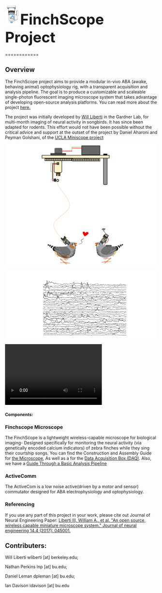 



<font size="10"> <img src="FinchScope/img/im1.png" width="50"/>FinchScope Project</font>
=======


============

## Overview
The FinchScope project aims to provide a modular in-vivo ABA (awake, behaving animal) optophysiology rig, with a transparent acquisition and analysis pipeline. The goal is to produce a customizable and scaleable single-photon fluorescent imaging microscope system that takes advantage of developing open-source analysis platforms. You can read more about the project [here.](http://iopscience.iop.org/1741-2552/14/4/045001/)

The project was initially developed by [Will Liberti](https://github.com/WALIII) in the Gardner Lab, for multi-month imaging of neural activity in songbirds. It has since been adapted for rodents. This effort would not have been possible without the critical advice and support at the outset of the project by Daniel Aharoni and Peyman Golshani, of the [UCLA Miniscope project](http://miniscope.org/index.php?title=Main_Page)



![ScreenShot](FinchScope/img/ACS3.png)

![ScreenShot](FinchScope/img/TRACES.png)

<video src="video.mp4" width="320" height="200" controls preload></video>


#### Components:


### Finchscope Microscope

The FinchScope is a lightweight wireless-capable microscope for biological imaging- Designed specifically for monitoring the neural activity (via genetically encoded calcium indicators) of zebra finches while they sing their courtship songs. You can find the Construction and Assembly Guide for [the Microscope](https://github.com/WALIII/FreedomScope/wiki/Assembly-Guide), As well as a for the [Data Acquisition Box (DAQ)](https://github.com/WALIII/FreedomScope/wiki/DAQ-Guide).  Also, we have a [Guide Through a Basic Analysis Pipeline](https://github.com/WALIII/FreedomScope/wiki/Analysis-Guide)


### ActiveComm
The ActiveCom is a low noise active(driven by a motor and sensor) commutator designed for ABA electrophysiology and optophysiology.


### Referencing
If you use any part of this project in your work, please cite out Journal of Neural Engineering Paper:
[Liberti III, William A., et al. "An open source, wireless capable miniature microscope system." Journal of neural engineering 14.4 (2017): 045001.](http://iopscience.iop.org/1741-2552/14/4/045001/)

## Contributers:
Will Liberti    wliberti [at] berkeley.edu;

Nathan Perkins  lnp [at] bu.edu;

Daniel Leman    dpleman  [at] bu.edu;

Ian Davison     idavison [at] bu.edu
